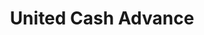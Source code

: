 ---
title: United Cash Advance
slug: united-cash-advance
updated-on: '2024-05-30T13:44:31.749Z'
created-on: '2024-05-30T13:41:46.671Z'
published-on: '2024-05-30T13:54:32.469Z'
f_city-state-2:
- cms/city/milledgeville-ga.md
- cms/city/scranton-pa.md
- cms/city/seattle-wa.md
- cms/city/michigan-city-in.md
- cms/city/mc-keesport-pa.md
- cms/city/new-castle-pa.md
f_locations:
- cms/payday-loan/united-cash-advance-28068.md
- cms/payday-loan/united-cash-advance-28069.md
- cms/payday-loan/united-cash-advance-28070.md
- cms/payday-loan/united-cash-advance-28071.md
- cms/payday-loan/united-cash-advance-28072.md
- cms/payday-loan/united-cash-advance-28073.md
- cms/payday-loan/united-cash-advance-28074.md
f_states:
- cms/state/georgia.md
- cms/state/pennsylvania.md
- cms/state/washington.md
- cms/state/indiana.md
layout: '[company].html'
tags: company
---